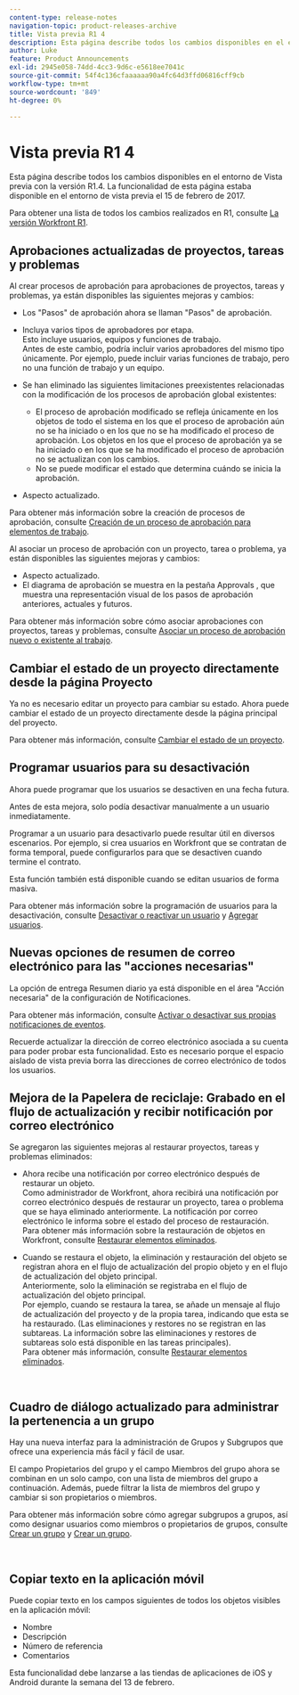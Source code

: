 ```yaml
---
content-type: release-notes
navigation-topic: product-releases-archive
title: Vista previa R1 4
description: Esta página describe todos los cambios disponibles en el entorno de Vista previa con la versión R1.4. La funcionalidad de esta página estaba disponible en el entorno de vista previa el 15 de febrero de 2017.
author: Luke
feature: Product Announcements
exl-id: 2945e058-74dd-4cc3-9d6c-e5618ee7041c
source-git-commit: 54f4c136cfaaaaaa90a4fc64d3ffd06816cff9cb
workflow-type: tm+mt
source-wordcount: '849'
ht-degree: 0%

---
```


# Vista previa R1 4

Esta página describe todos los cambios disponibles en el entorno de Vista previa con la versión R1.4. La funcionalidad de esta página estaba disponible en el entorno de vista previa el 15 de febrero de 2017.

Para obtener una lista de todos los cambios realizados en R1, consulte [La versión Workfront R1](../../../../product-announcements/product-releases/quarterly-release-archive/r1-release-activity/workfront-r1-release.md).

## Aprobaciones actualizadas de proyectos, tareas y problemas

Al crear procesos de aprobación para aprobaciones de proyectos, tareas y problemas, ya están disponibles las siguientes mejoras y cambios: 

* Los &quot;Pasos&quot; de aprobación ahora se llaman &quot;Pasos&quot; de aprobación.
* Incluya varios tipos de aprobadores por etapa.\
   Esto incluye usuarios, equipos y funciones de trabajo.\
   Antes de este cambio, podría incluir varios aprobadores del mismo tipo únicamente. Por ejemplo, puede incluir varias funciones de trabajo, pero no una función de trabajo y un equipo.

* Se han eliminado las siguientes limitaciones preexistentes relacionadas con la modificación de los procesos de aprobación global existentes:

   * El proceso de aprobación modificado se refleja únicamente en los objetos de todo el sistema en los que el proceso de aprobación aún no se ha iniciado o en los que no se ha modificado el proceso de aprobación. Los objetos en los que el proceso de aprobación ya se ha iniciado o en los que se ha modificado el proceso de aprobación no se actualizan con los cambios.
   * No se puede modificar el estado que determina cuándo se inicia la aprobación.

* Aspecto actualizado.

Para obtener más información sobre la creación de procesos de aprobación, consulte [Creación de un proceso de aprobación para elementos de trabajo](../../../../administration-and-setup/customize-workfront/configure-approval-milestone-processes/create-approval-processes.md).

Al asociar un proceso de aprobación con un proyecto, tarea o problema, ya están disponibles las siguientes mejoras y cambios:

* Aspecto actualizado.
* El diagrama de aprobación se muestra en la pestaña Approvals , que muestra una representación visual de los pasos de aprobación anteriores, actuales y futuros.

Para obtener más información sobre cómo asociar aprobaciones con proyectos, tareas y problemas, consulte [Asociar un proceso de aprobación nuevo o existente al trabajo](../../../../review-and-approve-work/manage-approvals/associate-approval-with-work.md).

## Cambiar el estado de un proyecto directamente desde la página Proyecto

Ya no es necesario editar un proyecto para cambiar su estado. Ahora puede cambiar el estado de un proyecto directamente desde la página principal del proyecto.

Para obtener más información, consulte [Cambiar el estado de un proyecto](../../../../manage-work/projects/manage-projects/change-project-status.md).

## Programar usuarios para su desactivación

Ahora puede programar que los usuarios se desactiven en una fecha futura.

Antes de esta mejora, solo podía desactivar manualmente a un usuario inmediatamente.

Programar a un usuario para desactivarlo puede resultar útil en diversos escenarios. Por ejemplo, si crea usuarios en Workfront que se contratan de forma temporal, puede configurarlos para que se desactiven cuando termine el contrato.

Esta función también está disponible cuando se editan usuarios de forma masiva. 

Para obtener más información sobre la programación de usuarios para la desactivación, consulte [Desactivar o reactivar un usuario](../../../../administration-and-setup/add-users/create-and-manage-users/deactivate-a-user.md) y [Agregar usuarios](../../../../administration-and-setup/add-users/create-and-manage-users/add-users.md).

## Nuevas opciones de resumen de correo electrónico para las &quot;acciones necesarias&quot;

La opción de entrega Resumen diario ya está disponible en el área &quot;Acción necesaria&quot; de la configuración de Notificaciones.

Para obtener más información, consulte [Activar o desactivar sus propias notificaciones de eventos](../../../../workfront-basics/using-notifications/activate-or-deactivate-your-own-event-notifications.md).

Recuerde actualizar la dirección de correo electrónico asociada a su cuenta para poder probar esta funcionalidad. Esto es necesario porque el espacio aislado de vista previa borra las direcciones de correo electrónico de todos los usuarios.

## Mejora de la Papelera de reciclaje: Grabado en el flujo de actualización y recibir notificación por correo electrónico

Se agregaron las siguientes mejoras al restaurar proyectos, tareas y problemas eliminados:

* Ahora recibe una notificación por correo electrónico después de restaurar un objeto.\
   Como administrador de Workfront, ahora recibirá una notificación por correo electrónico después de restaurar un proyecto, tarea o problema que se haya eliminado anteriormente. La notificación por correo electrónico le informa sobre el estado del proceso de restauración.\
   Para obtener más información sobre la restauración de objetos en Workfront, consulte [Restaurar elementos eliminados](../../../../administration-and-setup/manage-workfront/manage-deleted-items/restore-deleted-items.md).

* Cuando se restaura el objeto, la eliminación y restauración del objeto se registran ahora en el flujo de actualización del propio objeto y en el flujo de actualización del objeto principal.\
   Anteriormente, solo la eliminación se registraba en el flujo de actualización del objeto principal.\
   Por ejemplo, cuando se restaura la tarea, se añade un mensaje al flujo de actualización del proyecto y de la propia tarea, indicando que esta se ha restaurado. (Las eliminaciones y restores no se registran en las subtareas. La información sobre las eliminaciones y restores de subtareas solo está disponible en las tareas principales).\
   Para obtener más información, consulte [Restaurar elementos eliminados](../../../../administration-and-setup/manage-workfront/manage-deleted-items/restore-deleted-items.md).

 

## Cuadro de diálogo actualizado para administrar la pertenencia a un grupo

Hay una nueva interfaz para la administración de Grupos y Subgrupos que ofrece una experiencia más fácil y fácil de usar.

El campo Propietarios del grupo y el campo Miembros del grupo ahora se combinan en un solo campo, con una lista de miembros del grupo a continuación. Además, puede filtrar la lista de miembros del grupo y cambiar si son propietarios o miembros. 

Para obtener más información sobre cómo agregar subgrupos a grupos, así como designar usuarios como miembros o propietarios de grupos, consulte [Crear un grupo](../../../../administration-and-setup/manage-groups/create-and-manage-groups/create-a-group.md) y [Crear un grupo](../../../../administration-and-setup/manage-groups/create-and-manage-groups/create-a-group.md). 

 

## Copiar texto en la aplicación móvil

Puede copiar texto en los campos siguientes de todos los objetos visibles en la aplicación móvil:

* Nombre
* Descripción
* Número de referencia
* Comentarios

Esta funcionalidad debe lanzarse a las tiendas de aplicaciones de iOS y Android durante la semana del 13 de febrero.
